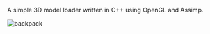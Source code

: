 A simple 3D model loader written in C++ using OpenGL and Assimp.

![backpack](https://github.com/user-attachments/assets/e0fa0f8d-2868-4848-8307-982d192559c3)
